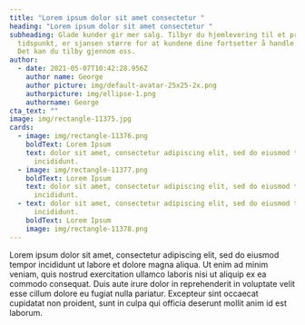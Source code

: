 ```yaml
---
title: "Lorem ipsum dolor sit amet consectetur "
heading: "Lorem ipsum dolor sit amet consectetur "
subheading: Glade kunder gir mer salg. Tilbyr du hjemlevering til et presist
  tidspunkt, er sjansen større for at kundene dine fortsetter å handle hos deg.
  Det kan du tilby gjennom oss.
author:
  - date: 2021-05-07T10:42:28.956Z
    author name: George
    author picture: img/default-avatar-25x25-2x.png
    authorpicture: img/ellipse-1.png
    authorname: George
cta_text: ""
image: img/rectangle-11375.jpg
cards:
  - image: img/rectangle-11376.png
    boldText: Lorem Ipsum
    text: dolor sit amet, consectetur adipiscing elit, sed do eiusmod tempor
      incididunt.
  - image: img/rectangle-11377.png
    boldText: Lorem Ipsum
    text: dolor sit amet, consectetur adipiscing elit, sed do eiusmod tempor
      incididunt.
  - text: dolor sit amet, consectetur adipiscing elit, sed do eiusmod tempor
      incididunt.
    boldText: Lorem Ipsum
    image: img/rectangle-11378.png
---
```

Lorem ipsum dolor sit amet, consectetur adipiscing elit, sed do eiusmod tempor incididunt ut labore et dolore magna aliqua. Ut enim ad minim veniam, quis nostrud exercitation ullamco laboris nisi ut aliquip ex ea commodo consequat. Duis aute irure dolor in reprehenderit in voluptate velit esse cillum dolore eu fugiat nulla pariatur. Excepteur sint occaecat cupidatat non proident, sunt in culpa qui officia deserunt mollit anim id est laborum.
